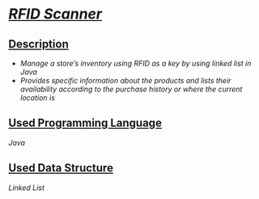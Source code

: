 # <i><b><u>RFID Scanner</u></b></i>  
## <b><u>Description</u></b>  
- _Manage a store’s inventory using RFID as a key by using linked list in Java_  
- _Provides specific information about the products and lists their availability according to the purchase history or where the current location is_  
## <b><u>Used Programming Language</u></b>  
 _Java_  
## <b><u>Used Data Structure</u></b>   
  _Linked List_  





